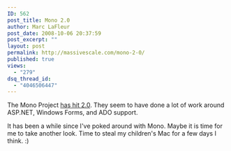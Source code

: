 ```yaml
---
ID: 562
post_title: Mono 2.0
author: Marc LaFleur
post_date: 2008-10-06 20:37:59
post_excerpt: ""
layout: post
permalink: http://massivescale.com/mono-2-0/
published: true
views:
  - "279"
dsq_thread_id:
  - "4046506447"
---
```

<p>The Mono Project <a href="http://www.mono-project.com/news/archive/2008/Oct-06.html" target="_blank">has hit 2.0</a>. They seem to have done a lot of work around ASP.NET, Windows Forms, and ADO support. </p>  <p>It has been a while since I've poked around with Mono. Maybe it is time for me to take another look. Time to steal my children's Mac for a few days I think. :)</p>